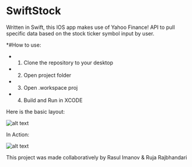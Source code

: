 # SwiftStock
Written in Swift, this IOS app makes use of Yahoo Finance! API to pull specific data based on the stock ticker symbol input by user.

*#How to use: 

* 1. Clone the repository to your desktop
* 2. Open project folder
* 3. Open .workspace proj
* 4. Build and Run in XCODE 

Here is the basic layout:

![alt text](https://github.com/rimanov/stockinfo/blob/main/CSC690_MockUp.png?raw=true)

In Action: 

![alt text](https://github.com/rimanov/stockinfo/blob/main/sc.png?raw=true)


This project was made collaboratively by Rasul Imanov & Ruja Rajbhandari
